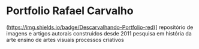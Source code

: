 # Portfolio Rafael Carvalho

(https://img.shields.io/badge/Descarvalhando-Portfolio-red)] repositório de imagens e artigos autorais construidos desde 2011
pesquisa em história da arte
ensino de artes visuais 
processos criativos


